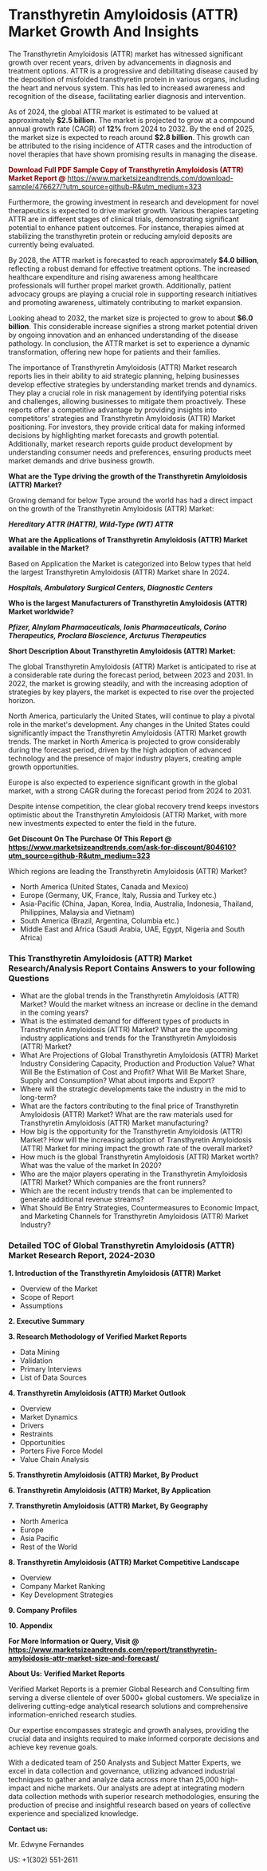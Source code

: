 <h1>Transthyretin Amyloidosis (ATTR) Market Growth And Insights</h1><p>The Transthyretin Amyloidosis (ATTR) market has witnessed significant growth over recent years, driven by advancements in diagnosis and treatment options. ATTR is a progressive and debilitating disease caused by the deposition of misfolded transthyretin protein in various organs, including the heart and nervous system. This has led to increased awareness and recognition of the disease, facilitating earlier diagnosis and intervention.</p><p>As of 2024, the global ATTR market is estimated to be valued at approximately <strong>$2.5 billion</strong>. The market is projected to grow at a compound annual growth rate (CAGR) of <strong>12%</strong> from 2024 to 2032. By the end of 2025, the market size is expected to reach around <strong>$2.8 billion</strong>. This growth can be attributed to the rising incidence of ATTR cases and the introduction of novel therapies that have shown promising results in managing the disease.</p><p><strong><span style="color: #800000;">Download Full PDF Sample Copy of Transthyretin Amyloidosis (ATTR) Market Report @</span>&nbsp;</strong><a href="https://www.marketsizeandtrends.com/download-sample/476627/?utm_source=github-R&amp;utm_medium=323">https://www.marketsizeandtrends.com/download-sample/476627/?utm_source=github-R&amp;utm_medium=323</a></p><p>Furthermore, the growing investment in research and development for novel therapeutics is expected to drive market growth. Various therapies targeting ATTR are in different stages of clinical trials, demonstrating significant potential to enhance patient outcomes. For instance, therapies aimed at stabilizing the transthyretin protein or reducing amyloid deposits are currently being evaluated.</p><p>By 2028, the ATTR market is forecasted to reach approximately <strong>$4.0 billion</strong>, reflecting a robust demand for effective treatment options. The increased healthcare expenditure and rising awareness among healthcare professionals will further propel market growth. Additionally, patient advocacy groups are playing a crucial role in supporting research initiatives and promoting awareness, ultimately contributing to market expansion.</p><p>Looking ahead to 2032, the market size is projected to grow to about <strong>$6.0 billion</strong>. This considerable increase signifies a strong market potential driven by ongoing innovation and an enhanced understanding of the disease pathology. In conclusion, the ATTR market is set to experience a dynamic transformation, offering new hope for patients and their families.</p></p><p>The importance of&nbsp;Transthyretin Amyloidosis (ATTR) Market research reports lies in their ability to aid strategic planning, helping businesses develop effective strategies by understanding market trends and dynamics. They play a crucial role in risk management by identifying potential risks and challenges, allowing businesses to mitigate them proactively. These reports offer a competitive advantage by providing insights into competitors' strategies and Transthyretin Amyloidosis (ATTR) Market positioning. For investors, they provide critical data for making informed decisions by highlighting market forecasts and growth potential. Additionally, market research reports guide product development by understanding consumer needs and preferences, ensuring products meet market demands and drive business growth.</p><p><strong>What are the&nbsp;Type driving the growth of the Transthyretin Amyloidosis (ATTR) Market?</strong></p><p id="" class="">Growing demand for below Type around the world has had a direct impact on the growth of the Transthyretin Amyloidosis (ATTR) Market:</p><em><strong>Hereditary ATTR (HATTR), Wild-Type (WT) ATTR</strong></em></p><strong>What are the&nbsp;Applications&nbsp;of Transthyretin Amyloidosis (ATTR) Market available in the Market?</strong></p><p id="" class="">Based on Application the Market is categorized into Below types that held the largest Transthyretin Amyloidosis (ATTR) Market share In 2024.</p><em><strong>Hospitals, Ambulatory Surgical Centers, Diagnostic Centers</strong></em></p><strong>Who is the largest Manufacturers of Transthyretin Amyloidosis (ATTR) Market worldwide?</strong></p><p><em><strong>Pfizer, Alnylam Pharmaceuticals, Ionis Pharmaceuticals, Corino Therapeutics, Proclara Bioscience, Arcturus Therapeutics</strong></em></p><p id="" class=""><strong>Short Description About Transthyretin Amyloidosis (ATTR) Market:</strong></p><p>The global Transthyretin Amyloidosis (ATTR) Market is anticipated to rise at a considerable rate during the forecast period, between 2023 and 2031. In 2022, the market is growing steadily, and with the increasing adoption of strategies by key players, the market is expected to rise over the projected horizon.</p><p>North America, particularly the United States, will continue to play a pivotal role in the market's development. Any changes in the United States could significantly impact the Transthyretin Amyloidosis (ATTR) Market growth trends. The market in North America is projected to grow considerably during the forecast period, driven by the high adoption of advanced technology and the presence of major industry players, creating ample growth opportunities.</p><p>Europe is also expected to experience significant growth in the global market, with a strong CAGR during the forecast period from 2024 to 2031.</p><p>Despite intense competition, the clear global recovery trend keeps investors optimistic about the Transthyretin Amyloidosis (ATTR) Market, with more new investments expected to enter the field in the future.</p><p id="" class=""><strong>Get Discount On The Purchase Of This Report @ <a href="https://www.marketsizeandtrends.com/ask-for-discount/804610?utm_source=github-R&utm_medium=323" target="_blank">https://www.marketsizeandtrends.com/ask-for-discount/804610?utm_source=github-R&utm_medium=323</a></strong></p>Which regions are leading the Transthyretin Amyloidosis (ATTR) Market?</p><ul><li>North America (United States, Canada and Mexico)</li><li>Europe (Germany, UK, France, Italy, Russia and Turkey etc.)</li><li>Asia-Pacific (China, Japan, Korea, India, Australia, Indonesia, Thailand, Philippines, Malaysia and Vietnam)</li><li>South America (Brazil, Argentina, Columbia etc.)</li><li>Middle East and Africa (Saudi Arabia, UAE, Egypt, Nigeria and South Africa)</li></ul><h3 id="" class="">This Transthyretin Amyloidosis (ATTR) Market Research/Analysis Report Contains Answers to your following Questions</h3><ul><li>What are the global trends in the Transthyretin Amyloidosis (ATTR) Market? Would the market witness an increase or decline in the demand in the coming years?</li><li>What is the estimated demand for different types of products in Transthyretin Amyloidosis (ATTR) Market? What are the upcoming industry applications and trends for the Transthyretin Amyloidosis (ATTR) Market?</li><li>What Are Projections of Global Transthyretin Amyloidosis (ATTR) Market Industry Considering Capacity, Production and Production Value? What Will Be the Estimation of Cost and Profit? What Will Be Market Share, Supply and Consumption? What about imports and Export?</li><li>Where will the strategic developments take the industry in the mid to long-term?</li><li>What are the factors contributing to the final price of Transthyretin Amyloidosis (ATTR) Market? What are the raw materials used for Transthyretin Amyloidosis (ATTR) Market manufacturing?</li><li>How big is the opportunity for the Transthyretin Amyloidosis (ATTR) Market? How will the increasing adoption of Transthyretin Amyloidosis (ATTR) Market for mining impact the growth rate of the overall market?</li><li>How much is the global Transthyretin Amyloidosis (ATTR) Market worth? What was the value of the market In 2020?</li><li>Who are the major players operating in the Transthyretin Amyloidosis (ATTR) Market? Which companies are the front runners?</li><li>Which are the recent industry trends that can be implemented to generate additional revenue streams?</li><li>What Should Be Entry Strategies, Countermeasures to Economic Impact, and Marketing Channels for Transthyretin Amyloidosis (ATTR) Market Industry?</li></ul><h3 id="" class="">Detailed TOC of Global Transthyretin Amyloidosis (ATTR) Market Research Report, 2024-2030</h3><p id="" class=""><strong>1. Introduction of the Transthyretin Amyloidosis (ATTR) Market</strong></p><ul><li>Overview of the Market</li><li>Scope of Report</li><li>Assumptions</li></ul><p id="" class=""><strong>2. Executive Summary</strong></p><p id="" class=""><strong>3. Research Methodology of Verified Market Reports</strong></p><ul><li>Data Mining</li><li>Validation</li><li>Primary Interviews</li><li>List of Data Sources</li></ul><p id="" class=""><strong>4. Transthyretin Amyloidosis (ATTR) Market Outlook</strong></p><ul><li>Overview</li><li>Market Dynamics</li><li>Drivers</li><li>Restraints</li><li>Opportunities</li><li>Porters Five Force Model</li><li>Value Chain Analysis</li></ul><p id="" class=""><strong>5. Transthyretin Amyloidosis (ATTR) Market, By Product</strong></p><p id="" class=""><strong>6. Transthyretin Amyloidosis (ATTR) Market, By Application</strong></p><p id="" class=""><strong>7. Transthyretin Amyloidosis (ATTR) Market, By Geography</strong></p><ul><li>North America</li><li>Europe</li><li>Asia Pacific</li><li>Rest of the World</li></ul><p id="" class=""><strong>8. Transthyretin Amyloidosis (ATTR) Market Competitive Landscape</strong></p><ul><li>Overview</li><li>Company Market Ranking</li><li>Key Development Strategies</li></ul><p id="" class=""><strong>9. Company Profiles</strong></p><p id="" class=""><strong>10. Appendix</strong></p><p id="" class=""><strong>For More Information or Query, Visit @ <a href="https://www.marketsizeandtrends.com/report/transthyretin-amyloidosis-attr-market-size-and-forecast/" target="_blank">https://www.marketsizeandtrends.com/report/transthyretin-amyloidosis-attr-market-size-and-forecast/</a></strong></p><p id="" class=""><strong>About Us: Verified Market Reports</strong></p><p id="" class="">Verified Market Reports is a premier Global Research and Consulting firm serving a diverse clientele of over 5000+ global customers. We specialize in delivering cutting-edge analytical research solutions and comprehensive information-enriched research studies.</p><p id="" class="">Our expertise encompasses strategic and growth analyses, providing the crucial data and insights required to make informed corporate decisions and achieve key revenue goals.</p><p id="" class="">With a dedicated team of 250 Analysts and Subject Matter Experts, we excel in data collection and governance, utilizing advanced industrial techniques to gather and analyze data across more than 25,000 high-impact and niche markets. Our analysts are adept at integrating modern data collection methods with superior research methodologies, ensuring the production of precise and insightful research based on years of collective experience and specialized knowledge.</p><p id="" class=""><strong>Contact us:</strong></p><p id="" class="">Mr. Edwyne Fernandes</p><p id="" class="">US: +1(302) 551-2611</p>